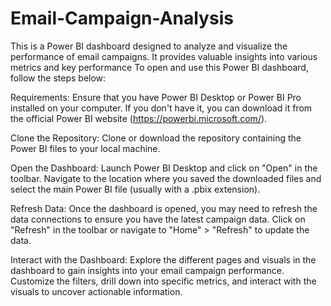 # Email-Campaign-Analysis
This is a Power BI dashboard designed to analyze and visualize the performance of email campaigns. It provides valuable insights into various metrics and key performance 
To open and use this Power BI dashboard, follow the steps below:

Requirements: Ensure that you have Power BI Desktop or Power BI Pro installed on your computer. If you don't have it, you can download it from the official Power BI website (https://powerbi.microsoft.com/).

Clone the Repository: Clone or download the repository containing the Power BI files to your local machine.

Open the Dashboard: Launch Power BI Desktop and click on "Open" in the toolbar. Navigate to the location where you saved the downloaded files and select the main Power BI file (usually with a .pbix extension).

Refresh Data: Once the dashboard is opened, you may need to refresh the data connections to ensure you have the latest campaign data. Click on "Refresh" in the toolbar or navigate to "Home" > "Refresh" to update the data.

Interact with the Dashboard: Explore the different pages and visuals in the dashboard to gain insights into your email campaign performance. Customize the filters, drill down into specific metrics, and interact with the visuals to uncover actionable information.
